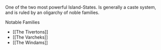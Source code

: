 One of the two most powerful Island-States. Is generally a caste system, and is ruled by an oligarchy of noble families.

Notable Families
- [[The Tivertons]]
- [[The Varcheks]]
- [[The Windams]]
